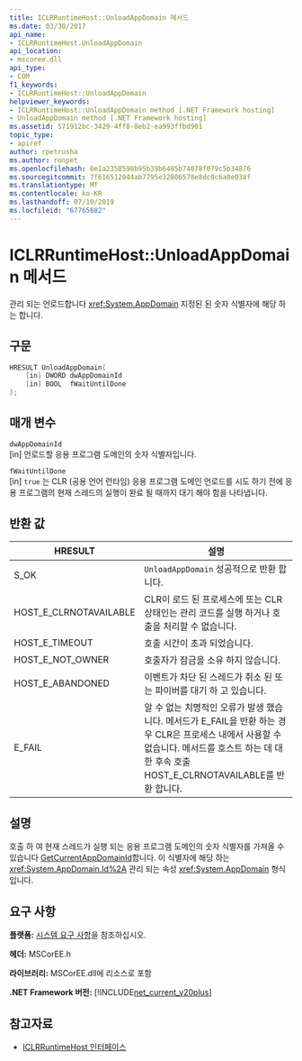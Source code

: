 ```yaml
---
title: ICLRRuntimeHost::UnloadAppDomain 메서드
ms.date: 03/30/2017
api_name:
- ICLRRuntimeHost.UnloadAppDomain
api_location:
- mscoree.dll
api_type:
- COM
f1_keywords:
- ICLRRuntimeHost::UnloadAppDomain
helpviewer_keywords:
- ICLRRuntimeHost::UnloadAppDomain method [.NET Framework hosting]
- UnloadAppDomain method [.NET Framework hosting]
ms.assetid: 571912bc-3429-4ff8-8eb2-ea993ffbd901
topic_type:
- apiref
author: rpetrusha
ms.author: ronpet
ms.openlocfilehash: 0e1a2358590b95b39b6495b74078f079c5b34876
ms.sourcegitcommit: 7f616512044ab7795e32806578e8dc0c6a0e038f
ms.translationtype: MT
ms.contentlocale: ko-KR
ms.lasthandoff: 07/10/2019
ms.locfileid: "67765682"
---
```

# <a name="iclrruntimehostunloadappdomain-method"></a>ICLRRuntimeHost::UnloadAppDomain 메서드
관리 되는 언로드합니다 <xref:System.AppDomain> 지정된 된 숫자 식별자에 해당 하는 합니다.  
  
## <a name="syntax"></a>구문  
  
```cpp  
HRESULT UnloadAppDomain(  
    [in] DWORD dwAppDomainId  
    [in] BOOL  fWaitUntilDone  
);  
```  
  
## <a name="parameters"></a>매개 변수  
 `dwAppDomainId`  
 [in] 언로드할 응용 프로그램 도메인의 숫자 식별자입니다.  
  
 `fWaitUntilDone`  
 [in] `true` 는 CLR (공용 언어 런타임) 응용 프로그램 도메인 언로드를 시도 하기 전에 응용 프로그램의 현재 스레드의 실행이 완료 될 때까지 대기 해야 함을 나타냅니다.  
  
## <a name="return-value"></a>반환 값  
  
|HRESULT|설명|  
|-------------|-----------------|  
|S_OK|`UnloadAppDomain` 성공적으로 반환 합니다.|  
|HOST_E_CLRNOTAVAILABLE|CLR이 로드 된 프로세스에 또는 CLR 상태인는 관리 코드를 실행 하거나 호출을 처리할 수 없습니다.|  
|HOST_E_TIMEOUT|호출 시간이 초과 되었습니다.|  
|HOST_E_NOT_OWNER|호출자가 잠금을 소유 하지 않습니다.|  
|HOST_E_ABANDONED|이벤트가 차단 된 스레드가 취소 된 또는 파이버를 대기 하 고 있습니다.|  
|E_FAIL|알 수 없는 치명적인 오류가 발생 했습니다. 메서드가 E_FAIL을 반환 하는 경우 CLR은 프로세스 내에서 사용할 수 없습니다. 메서드를 호스트 하는 데 대 한 후속 호출 HOST_E_CLRNOTAVAILABLE를 반환 합니다.|  
  
## <a name="remarks"></a>설명  
 호출 하 여 현재 스레드가 실행 되는 응용 프로그램 도메인의 숫자 식별자를 가져올 수 있습니다 [GetCurrentAppDomainId](../../../../docs/framework/unmanaged-api/hosting/iclrruntimehost-getcurrentappdomainid-method.md)합니다. 이 식별자에 해당 하는 <xref:System.AppDomain.Id%2A> 관리 되는 속성 <xref:System.AppDomain> 형식입니다.  
  
## <a name="requirements"></a>요구 사항  
 **플랫폼:** [시스템 요구 사항](../../../../docs/framework/get-started/system-requirements.md)을 참조하십시오.  
  
 **헤더:** MSCorEE.h  
  
 **라이브러리:** MSCorEE.dll에 리소스로 포함  
  
 **.NET Framework 버전:** [!INCLUDE[net_current_v20plus](../../../../includes/net-current-v20plus-md.md)]  
  
## <a name="see-also"></a>참고자료

- [ICLRRuntimeHost 인터페이스](../../../../docs/framework/unmanaged-api/hosting/iclrruntimehost-interface.md)
